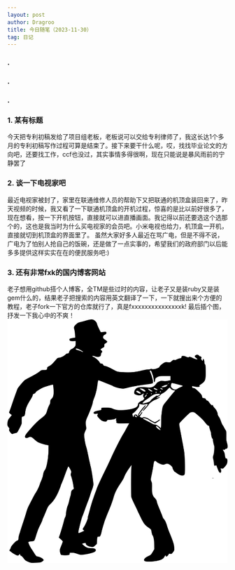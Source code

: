 ```yaml
---
layout: post
author: Dragroo
title: 今日随笔（2023-11-30）
tag: 日记
---
```

### .
### .
### .
### 1. 某有标题 
今天把专利初稿发给了项目组老板，老板说可以交给专利律师了，我这长达1个多月的专利初稿写作过程可算是结束了。接下来要干什么呢，哎，找找毕业论文的方向吧，还要找工作，ccf也没过，其实事情多得很啊，现在只能说是暴风雨前的宁静罢了
### 2. 谈一下电视家吧
最近电视家被封了，家里在联通维修人员的帮助下又把联通的机顶盒装回来了，昨天视频的时候，我又看了一下联通机顶盒的开机过程，惊喜的是比以前好很多了，现在想看，按一下开机按钮，直接就可以进直播画面。我记得以前还要选这个选那个的，这也是我当时为什么买电视家的会员吧。小米电视也给力，机顶盒一开机，直接就切到机顶盒的界面里了。
虽然大家好多人最近在骂广电，但是不得不说，广电为了怕别人抢自己的饭碗，还是做了一点实事的，希望我们的政府部门以后能多多提供这样实实在在的便民服务吧:)
### 3. 还有非常fxk的国内博客网站
老子想用github搭个人博客，全TM是些过时的内容，让老子又是装ruby又是装gem什么的，结果老子把搜索的内容用英文翻译了一下，一下就搜出来个方便的教程，老子fork一下官方的仓库就行了，真是fxxxxxxxxxxxxxxxk!
最后插个图，抒发一下我心中的不爽！
![fxxxxxxxk](../images/1130/anger-1300528_1280.webp)